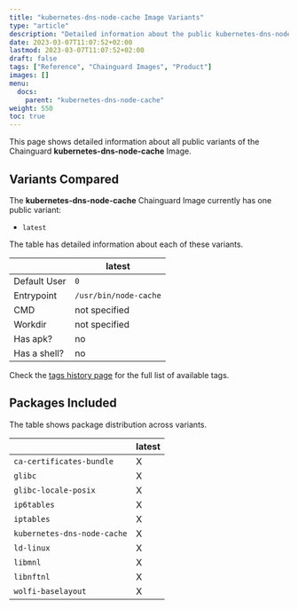 ```yaml
---
title: "kubernetes-dns-node-cache Image Variants"
type: "article"
description: "Detailed information about the public kubernetes-dns-node-cache Chainguard Image variants"
date: 2023-03-07T11:07:52+02:00
lastmod: 2023-03-07T11:07:52+02:00
draft: false
tags: ["Reference", "Chainguard Images", "Product"]
images: []
menu:
  docs:
    parent: "kubernetes-dns-node-cache"
weight: 550
toc: true
---
```


This page shows detailed information about all public variants of the Chainguard **kubernetes-dns-node-cache** Image.

## Variants Compared
The **kubernetes-dns-node-cache** Chainguard Image currently has one public variant: 

- `latest`

The table has detailed information about each of these variants.

|              | latest                |
|--------------|-----------------------|
| Default User | `0`                   |
| Entrypoint   | `/usr/bin/node-cache` |
| CMD          | not specified         |
| Workdir      | not specified         |
| Has apk?     | no                    |
| Has a shell? | no                    |

Check the [tags history page](/chainguard/chainguard-images/reference/kubernetes-dns-node-cache/tags_history/) for the full list of available tags.

## Packages Included
The table shows package distribution across variants.

|                             | latest |
|-----------------------------|--------|
| `ca-certificates-bundle`    | X      |
| `glibc`                     | X      |
| `glibc-locale-posix`        | X      |
| `ip6tables`                 | X      |
| `iptables`                  | X      |
| `kubernetes-dns-node-cache` | X      |
| `ld-linux`                  | X      |
| `libmnl`                    | X      |
| `libnftnl`                  | X      |
| `wolfi-baselayout`          | X      |
